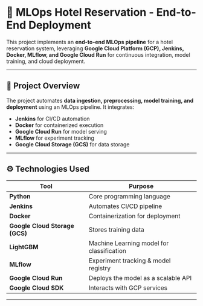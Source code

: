 # 🚀 MLOps Hotel Reservation - End-to-End Deployment

This project implements an **end-to-end MLOps pipeline** for a hotel reservation system, leveraging **Google Cloud Platform (GCP), Jenkins, Docker, MLflow, and Google Cloud Run** for continuous integration, model training, and cloud deployment.

---

## 📌 Project Overview

The project automates **data ingestion, preprocessing, model training, and deployment** using an MLOps pipeline. It integrates:

- **Jenkins** for CI/CD automation
- **Docker** for containerized execution
- **Google Cloud Run** for model serving
- **MLflow** for experiment tracking
- **Google Cloud Storage (GCS)** for data storage

---

## ⚙️ Technologies Used

| Tool | Purpose |
|------|---------|
| **Python** | Core programming language |
| **Jenkins** | Automates CI/CD pipeline |
| **Docker** | Containerization for deployment |
| **Google Cloud Storage (GCS)** | Stores training data |
| **LightGBM** | Machine Learning model for classification |
| **MLflow** | Experiment tracking & model registry |
| **Google Cloud Run** | Deploys the model as a scalable API |
| **Google Cloud SDK** | Interacts with GCP services |

---



